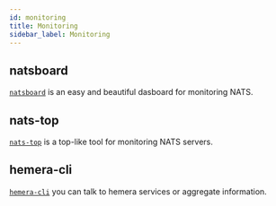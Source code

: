 ```yaml
---
id: monitoring
title: Monitoring
sidebar_label: Monitoring
---
```


## natsboard

[`natsboard`](https://github.com/devfacet/natsboard) is an easy and beautiful dasboard for monitoring NATS.

## nats-top

[`nats-top`](https://github.com/nats-io/nats-top) is a top-like tool for monitoring NATS servers.

## hemera-cli

[`hemera-cli`](https://github.com/hemerajs/hemera-cli) you can talk to hemera services or aggregate information.
